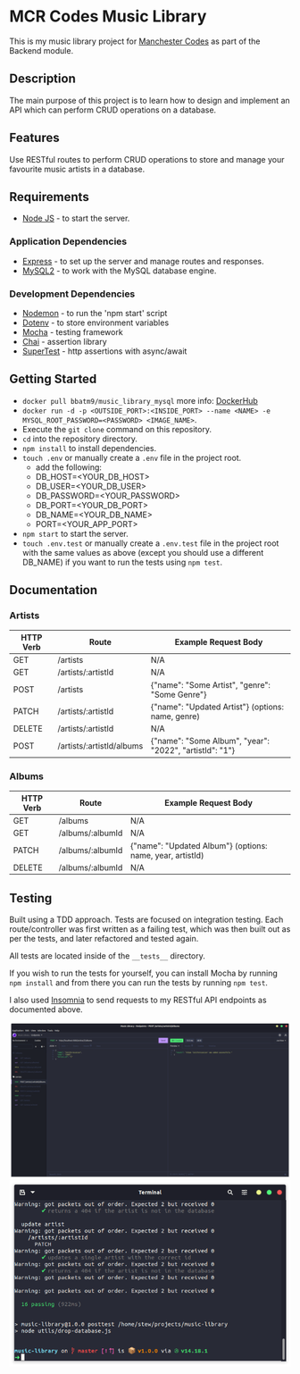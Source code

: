 # MCR Codes Music Library

This is my music library project for [Manchester Codes](https://www.manchestercodes.com/) as part of the Backend module.

## Description

The main purpose of this project is to learn how to design and implement an API which can perform CRUD operations on a database.

## Features

Use RESTful routes to perform CRUD operations to store and manage your favourite music artists in a database.

## Requirements

- [Node JS](https://nodejs.org/en/) - to start the server.

### Application Dependencies

- [Express](https://expressjs.com/) - to set up the server and manage routes and responses.
- [MySQL2](https://github.com/sidorares/node-mysql2#readme) - to work with the MySQL database engine.

### Development Dependencies

- [Nodemon](https://nodemon.io/) - to run the 'npm start' script
- [Dotenv](https://github.com/motdotla/dotenv#readme) - to store environment variables
- [Mocha](https://mochajs.org/) - testing framework
- [Chai](https://www.chaijs.com/) - assertion library
- [SuperTest](https://github.com/visionmedia/supertest#readme) - http assertions with async/await

## Getting Started

- `docker pull bbatm9/music_library_mysql` more info: [DockerHub](https://hub.docker.com/r/bbatm9/music_library_mysql)
- `docker run -d -p <OUTSIDE_PORT>:<INSIDE_PORT> --name <NAME> -e MYSQL_ROOT_PASSWORD=<PASSWORD> <IMAGE_NAME>`.
- Execute the `git clone` command on this repository.
- `cd` into the repository directory.
- `npm install` to install dependencies.
- `touch .env` or manually create a `.env` file in the project root.
  - add the following:
  - DB_HOST=<YOUR_DB_HOST>
  - DB_USER=<YOUR_DB_USER>
  - DB_PASSWORD=<YOUR_PASSWORD>
  - DB_PORT=<YOUR_DB_PORT>
  - DB_NAME=<YOUR_DB_NAME>
  - PORT=<YOUR_APP_PORT>
- `npm start` to start the server.
- `touch .env.test` or manually create a `.env.test` file in the project root with the same values as above (except you should use a different DB_NAME) if you want to run the tests using `npm test`.

## Documentation

### Artists

| HTTP Verb | Route                     | Example Request Body                                    |
| --------- | ------------------------- | ------------------------------------------------------- |
| GET       | /artists                  | N/A                                                     |
| GET       | /artists/:artistId        | N/A                                                     |
| POST      | /artists                  | {"name": "Some Artist", "genre": "Some Genre"}          |
| PATCH     | /artists/:artistId        | {"name": "Updated Artist"} (options: name, genre)       |
| DELETE    | /artists/:artistId        | N/A                                                     |
| POST      | /artists/:artistId/albums | {"name": "Some Album", "year": "2022", "artistId": "1"} |

### Albums

| HTTP Verb | Route            | Example Request Body                                      |
| --------- | ---------------- | --------------------------------------------------------- |
| GET       | /albums          | N/A                                                       |
| GET       | /albums/:albumId | N/A                                                       |
| PATCH     | /albums/:albumId | {"name": "Updated Album"} (options: name, year, artistId) |
| DELETE    | /albums/:albumId | N/A                                                       |

## Testing

Built using a TDD approach. Tests are focused on integration testing. Each route/controller was first written as a failing test, which was then built out as per the tests, and later refactored and tested again.

All tests are located inside of the `__tests__` directory.

If you wish to run the tests for yourself, you can install Mocha by running `npm install` and from there you can run the tests by running `npm test`.

I also used [Insomnia](https://insomnia.rest/) to send requests to my RESTful API endpoints as documented above.

![Insomnia API Testing](./__tests__/screenshots/insomnia-collections.png)
![Passing Tests!](./__tests__/screenshots/passing-tests.png)
